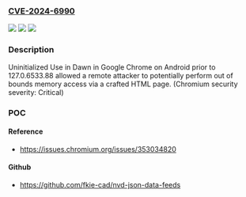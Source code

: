 ### [CVE-2024-6990](https://cve.mitre.org/cgi-bin/cvename.cgi?name=CVE-2024-6990)
![](https://img.shields.io/static/v1?label=Product&message=Chrome&color=blue)
![](https://img.shields.io/static/v1?label=Version&message=127.0.6533.88%3C%20127.0.6533.88%20&color=brighgreen)
![](https://img.shields.io/static/v1?label=Vulnerability&message=Uninitialized%20Use&color=brighgreen)

### Description

Uninitialized Use in Dawn in Google Chrome on Android prior to 127.0.6533.88 allowed a remote attacker to potentially perform out of bounds memory access via a crafted HTML page. (Chromium security severity: Critical)

### POC

#### Reference
- https://issues.chromium.org/issues/353034820

#### Github
- https://github.com/fkie-cad/nvd-json-data-feeds


